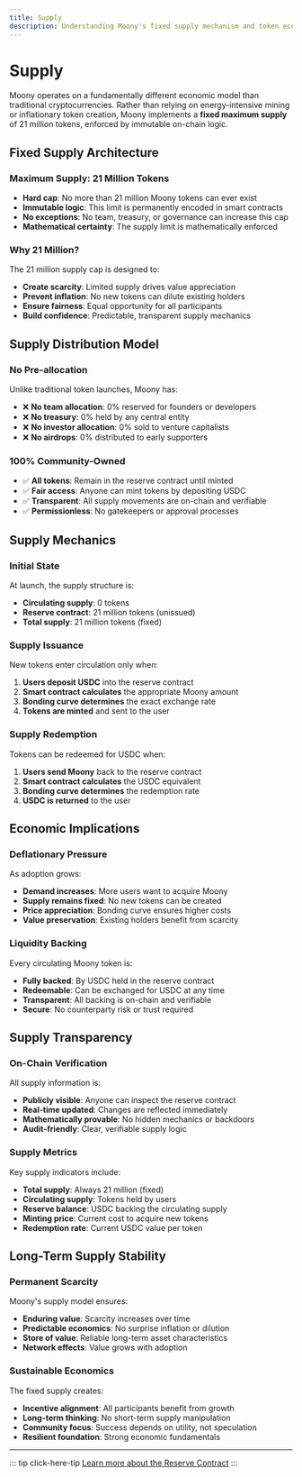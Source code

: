 ```yaml
---
title: Supply
description: Understanding Moony's fixed supply mechanism and token economics
---
```


# Supply

Moony operates on a fundamentally different economic model than traditional cryptocurrencies. Rather than relying on energy-intensive mining or inflationary token creation, Moony implements a **fixed maximum supply** of 21 million tokens, enforced by immutable on-chain logic.

## Fixed Supply Architecture

### **Maximum Supply: 21 Million Tokens**
- **Hard cap**: No more than 21 million Moony tokens can ever exist
- **Immutable logic**: This limit is permanently encoded in smart contracts
- **No exceptions**: No team, treasury, or governance can increase this cap
- **Mathematical certainty**: The supply limit is mathematically enforced

### **Why 21 Million?**
The 21 million supply cap is designed to:
- **Create scarcity**: Limited supply drives value appreciation
- **Prevent inflation**: No new tokens can dilute existing holders
- **Ensure fairness**: Equal opportunity for all participants
- **Build confidence**: Predictable, transparent supply mechanics

## Supply Distribution Model

### **No Pre-allocation**
Unlike traditional token launches, Moony has:
- ❌ **No team allocation**: 0% reserved for founders or developers
- ❌ **No treasury**: 0% held by any central entity
- ❌ **No investor allocation**: 0% sold to venture capitalists
- ❌ **No airdrops**: 0% distributed to early supporters

### **100% Community-Owned**
- ✅ **All tokens**: Remain in the reserve contract until minted
- ✅ **Fair access**: Anyone can mint tokens by depositing USDC
- ✅ **Transparent**: All supply movements are on-chain and verifiable
- ✅ **Permissionless**: No gatekeepers or approval processes

## Supply Mechanics

### **Initial State**
At launch, the supply structure is:
- **Circulating supply**: 0 tokens
- **Reserve contract**: 21 million tokens (unissued)
- **Total supply**: 21 million tokens (fixed)

### **Supply Issuance**
New tokens enter circulation only when:
1. **Users deposit USDC** into the reserve contract
2. **Smart contract calculates** the appropriate Moony amount
3. **Bonding curve determines** the exact exchange rate
4. **Tokens are minted** and sent to the user

### **Supply Redemption**
Tokens can be redeemed for USDC when:
1. **Users send Moony** back to the reserve contract
2. **Smart contract calculates** the USDC equivalent
3. **Bonding curve determines** the redemption rate
4. **USDC is returned** to the user

## Economic Implications

### **Deflationary Pressure**
As adoption grows:
- **Demand increases**: More users want to acquire Moony
- **Supply remains fixed**: No new tokens can be created
- **Price appreciation**: Bonding curve ensures higher costs
- **Value preservation**: Existing holders benefit from scarcity

### **Liquidity Backing**
Every circulating Moony token is:
- **Fully backed**: By USDC held in the reserve contract
- **Redeemable**: Can be exchanged for USDC at any time
- **Transparent**: All backing is on-chain and verifiable
- **Secure**: No counterparty risk or trust required

## Supply Transparency

### **On-Chain Verification**
All supply information is:
- **Publicly visible**: Anyone can inspect the reserve contract
- **Real-time updated**: Changes are reflected immediately
- **Mathematically provable**: No hidden mechanics or backdoors
- **Audit-friendly**: Clear, verifiable supply logic

### **Supply Metrics**
Key supply indicators include:
- **Total supply**: Always 21 million (fixed)
- **Circulating supply**: Tokens held by users
- **Reserve balance**: USDC backing the circulating supply
- **Minting price**: Current cost to acquire new tokens
- **Redemption rate**: Current USDC value per token

## Long-Term Supply Stability

### **Permanent Scarcity**
Moony's supply model ensures:
- **Enduring value**: Scarcity increases over time
- **Predictable economics**: No surprise inflation or dilution
- **Store of value**: Reliable long-term asset characteristics
- **Network effects**: Value grows with adoption

### **Sustainable Economics**
The fixed supply creates:
- **Incentive alignment**: All participants benefit from growth
- **Long-term thinking**: No short-term supply manipulation
- **Community focus**: Success depends on utility, not speculation
- **Resilient foundation**: Strong economic fundamentals

---

::: tip click-here-tip
[Learn more about the Reserve Contract](/tokenomics/reserve-contract)
:::

